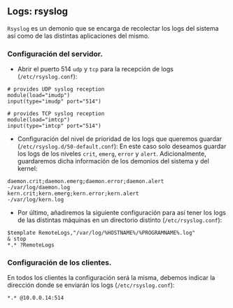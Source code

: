 ## Logs: rsyslog
`Rsyslog` es un demonio que se encarga de recolectar los logs del sistema así como de las distintas aplicaciones del mismo.

### Configuración del servidor.
- Abrir el puerto 514 `udp` y `tcp` para la recepción de logs (`/etc/rsyslog.conf`):
~~~
# provides UDP syslog reception
module(load="imudp")
input(type="imudp" port="514")

# provides TCP syslog reception
module(load="imtcp")
input(type="imtcp" port="514")
~~~

- Configuración del nivel de prioridad de los logs que queremos guardar (`/etc/rsyslog.d/50-default.conf`):
En este caso solo deseamos guardar los logs de los niveles `crit`, `emerg`, `error` y `alert`. Adicionalmente, guardaremos dicha información de los demonios del sistema y del kernel:
~~~
daemon.crit;daemon.emerg;daemon.error;daemon.alert      -/var/log/daemon.log
kern.crit;kern.emerg;kern.error;kern.alert              -/var/log/kern.log
~~~

- Por último, añadiremos la siguiente configuración para así tener los logs de las distintas máquinas en un directorio distinto (`/etc/rsyslog.conf`):
~~~
$template RemoteLogs,"/var/log/%HOSTNAME%/%PROGRAMNAME%.log"
& stop
*.* ?RemoteLogs
~~~

### Configuración de los clientes.
En todos los clientes la configuración será la misma, debemos indicar la dirección donde se enviarán los logs (`/etc/rsyslog.conf`):
~~~
*.* @10.0.0.14:514
~~~